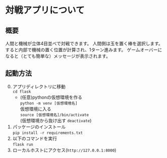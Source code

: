 # 対戦アプリについて
## 概要
人間と機械が立体4目並べで対戦できます。
人間側は玉を置く棒を選択します。
すると内部で機械の置く位置が計算され、1ターン進みます。
ゲームオーバーになると（とても簡単な）メッセージが表示されます。

## 起動方法
0. アプリディレクトリに移動\
```cd flask```
   - (任意)pythonの仮想環境を作る\
    ```python -m venv [仮想環境名]```\
    仮想環境に入る\
    ```source [仮想環境名]/bin/activate```\
    (仮想環境から抜け出す `deactivate`)
1. パッケージのインストール\
```pip install -r requirements.txt```
2. 以下のコマンドを実行\
   ```flask run```
3. ローカルホストにアクセス(`http://127.0.0.1:8000`)